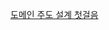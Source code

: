 [도메인 주도 설계 첫걸음](https://books.google.co.kr/books?id=rEMtzwEACAAJ&dq=%EB%8F%84%EB%A9%94%EC%9D%B8+%EC%A3%BC%EB%8F%84+%EC%84%A4%EA%B3%84+%EC%B2%AB%EA%B1%B8%EC%9D%8C&hl=ko&sa=X&redir_esc=y)
